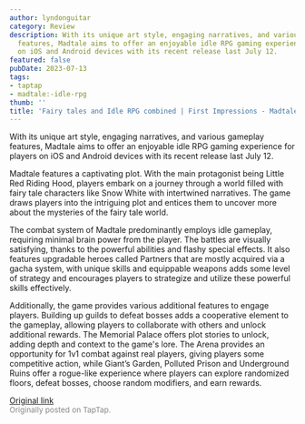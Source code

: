 ```yaml
---
author: lyndonguitar
category: Review
description: With its unique art style, engaging narratives, and various gameplay
  features, Madtale aims to offer an enjoyable idle RPG gaming experience for players
  on iOS and Android devices with its recent release last July 12.
featured: false
pubDate: 2023-07-13
tags:
- taptap
- madtale:-idle-rpg
thumb: ''
title: 'Fairy tales and Idle RPG combined | First Impressions - Madtale: Idle RPG'
---
```


With its unique art style, engaging narratives, and various gameplay features, Madtale aims to offer an enjoyable idle RPG gaming experience for players on iOS and Android devices with its recent release last July 12.

Madtale features a captivating plot. With the main protagonist being Little Red Riding Hood, players embark on a journey through a world filled with fairy tale characters like Snow White with intertwined narratives. The game draws players into the intriguing plot and entices them to uncover more about the mysteries of the fairy tale world.

The combat system of Madtale predominantly employs idle gameplay, requiring minimal brain power from the player. The battles are visually satisfying, thanks to the powerful abilities and flashy special effects. It also features upgradable heroes called Partners that are mostly acquired via a gacha system, with unique skills and equippable weapons adds some level of strategy and encourages players to strategize and utilize these powerful skills effectively.

Additionally, the game provides various additional features to engage players. Building up guilds to defeat bosses adds a cooperative element to the gameplay, allowing players to collaborate with others and unlock additional rewards. The Memorial Palace offers plot stories to unlock, adding depth and context to the game's lore. The Arena provides an opportunity for 1v1 combat against real players, giving players some competitive action, while Giant’s Garden, Polluted Prison and Underground Ruins offer a rogue-like experience where players can explore randomized floors, defeat bosses, choose random modifiers, and earn rewards.

[Original link](https://m.taptap.io/post/5991974?share_id=d7ddcc4d9232&utm_medium=share&utm_source=discord)<br><span style="font-size: 0.95em; color: #888;">Originally posted on TapTap.</span>